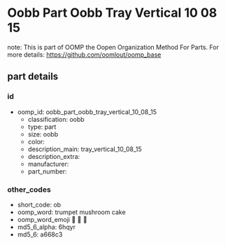 # Oobb Part Oobb Tray Vertical 10 08 15  

note: This is part of OOMP the Oopen Organization Method For Parts. For more details: https://github.com/oomlout/oomp_base

##  part details





### id
* oomp_id: oobb_part_oobb_tray_vertical_10_08_15
  * classification: oobb
  * type: part
  * size: oobb
  * color: 
  * description_main: tray_vertical_10_08_15
  * description_extra: 
  * manufacturer: 
  * part_number: 

### other_codes
* short_code: ob
* oomp_word: trumpet mushroom cake
* oomp_word_emoji :trumpet: :mushroom: :cake:
* md5_6_alpha: 6hqyr
* md5_6: a668c3